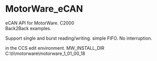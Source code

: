 # MotorWare_eCAN
eCAN API for MotorWare. C2000  
Back2Back examples.

Support single and burst reading/writing. simple FIFO. No interruption.

in the CCS edit environment. MW_INSTALL_DIR C:\ti\motorware\motorware_1_01_00_18

